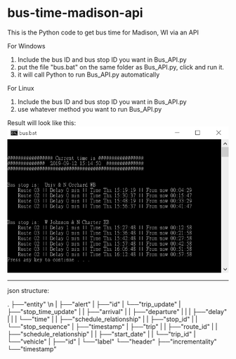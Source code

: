 # bus-time-madison-api
 This is the Python code to get bus time for Madison, WI via an API

For Windows
 1. Include the bus ID and bus stop ID you want in Bus_API.py
 2. put the file "bus.bat" on the same folder as Bus_API.py, click and run it.
 3. it will call Python to run Bus_API.py automatically

For Linux
1. Include the bus ID and bus stop ID you want in Bus_API.py
2. use whatever method you want to run Bus_API.py

Result will look like this:
![Bus Schedule][1]

 -----------------------------------------------

 json structure:

 .
 ├──"entity" \n
 |    ├──"alert"
 |    ├──"id"
 |    └──"trip_update"
 |         ├──"stop_time_update"
 |         |    ├──"arrival"
 |         |    ├──"departure"
 |         |    |    ├──"delay"
 |         |    |    └──"time"
 |         |    ├──"schedule_relationship"
 |         |    ├──"stop_id"
 |         |    └──"stop_sequence"
 |         ├──"timestamp"
 |         ├──"trip"
 |         |    ├──"route_id"
 |         |    ├──"schedule_relationship"
 |         |    ├──"start_date"
 |         |    └──"trip_id"
 |         └──"vehicle"
 |              ├──"id"
 |              └──"label"
 └──"header"
      ├──"incrementality"
      └──"timestamp"

[1]: https://github.com/lanstonchu/bus-time-madison-api/blob/master/Bus%20Screen.png?raw=true
